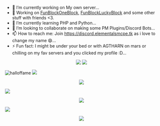 - 🔭 I’m currently working on My own server...
- 🥳 Working on [FunBlockOneBlock](https://github.com/cosmicnebula200/FunBlockOneBlock), [FunBlockLuckyBlock](https://github.com/cosmicnebula200/FunBlockLuckyBlock) and some other stuff with friends <3.
- 🌱 I’m currently learning PHP and Python...
- 👯 I’m looking to collaborate on making some PM Plugins/Discord Bots...
- 📫 How to reach me: Join https://discord.elementalsmcpe.tk as i love to change my name 😄...
- ⚡ Fun fact: I might be under your bed or with AGTHARN on mars or chilling on my fav servers and you clicked my profile :D...


<p align="center">
<img src="https://github-readme-stats.vercel.app/api?username=cosmicnebula200&show_icons=true&count_private=true&hide_title=false&theme=tokyonight">
<img src="https://github-readme-stats.vercel.app/api/top-langs/?username=cosmicnebula200&count_private=true&layout=compact&theme=tokyonight">
</p>


![halloffame](https://media.discordapp.net/attachments/489366022172966922/919560351329185822/png_20211212_200418_0000.png)
<img src='https://media.discordapp.net/attachments/489366022172966922/919562138270461962/png_20211212_201125_0000.png?height=50&width=50'>
<div></div>
<p align="center">
<img src='https://media.discordapp.net/attachments/904927214926192713/919605672339980308/unknown.png'>
</p>
<img src='https://media.discordapp.net/attachments/489366022172966922/919562138270461962/png_20211212_201125_0000.png?height=50&width=50'>
<div></div>
<p align="center">
<img src='https://media.discordapp.net/attachments/829673511009779723/925394775811698739/unknown.png'>
</p>
<img src='https://media.discordapp.net/attachments/489366022172966922/919562138270461962/png_20211212_201125_0000.png?height=50&width=50'>
<div></div>
<p align="center">
<img src='https://media.discordapp.net/attachments/964824066588569620/971725900536217600/unknown.png'>
</p>
